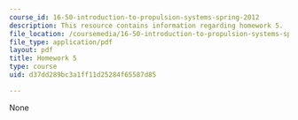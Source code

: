 ```yaml
---
course_id: 16-50-introduction-to-propulsion-systems-spring-2012
description: This resource contains information regarding homework 5.
file_location: /coursemedia/16-50-introduction-to-propulsion-systems-spring-2012/d37dd289bc3a1ff11d25284f65587d85_MIT16_50S12_hw5.pdf
file_type: application/pdf
layout: pdf
title: Homework 5
type: course
uid: d37dd289bc3a1ff11d25284f65587d85

---
```

None